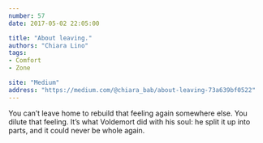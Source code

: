 ```yaml
---
number: 57
date: 2017-05-02 22:05:00

title: "About leaving."
authors: "Chiara Lino"
tags:
- Comfort
- Zone

site: "Medium"
address: "https://medium.com/@chiara_bab/about-leaving-73a639bf0522"
---
```


You can’t leave home to rebuild that feeling again somewhere else. You dilute that feeling. It’s what Voldemort did with his soul: he split it up into parts, and it could never be whole again.
